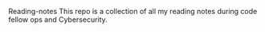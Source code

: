 Reading-notes
This repo is a collection of all my reading notes during code fellow ops and Cybersecurity.
